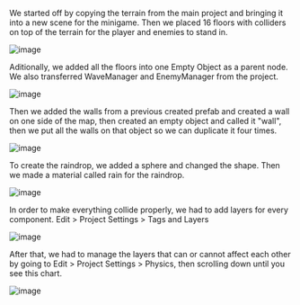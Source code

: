We started off by copying the terrain from the main project and bringing it into a new scene for the minigame.
Then we placed 16 floors with colliders on top of the terrain for the player and enemies to stand in.

![image](https://github.com/user-attachments/assets/596ba65c-16f7-4d0f-b79a-4bec7c35b7ed)

Aditionally, we added all the floors into one Empty Object as a parent node.
We also transferred WaveManager and EnemyManager from the project.

![image](https://github.com/user-attachments/assets/7c0c4245-d950-4125-b64a-39181198e01d)

Then we added the walls from a previous created prefab and created a wall on one side of the map, then created an empty
object and called it "wall", then we put all the walls on that object so we can duplicate it four times.

![image](https://github.com/user-attachments/assets/9a48617a-560b-4275-a432-8822cb78d09c)

To create the raindrop, we added a sphere and changed the shape. Then we made a material called rain for the raindrop.

![image](https://github.com/user-attachments/assets/4570a70e-e94c-498b-9ef9-693eb1c1e82c)

In order to make everything collide properly, we had to add layers for every component.
Edit > Project Settings > Tags and Layers

![image](https://github.com/user-attachments/assets/c3533574-c4f5-4fb3-ad91-fffd623294d8)

After that, we had to manage the layers that can or cannot affect each other by going to
Edit > Project Settings > Physics, then scrolling down until you see this chart.

![image](https://github.com/user-attachments/assets/2701fb12-5e1d-4d47-ab84-849b5568557d)





